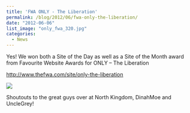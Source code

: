 ```yaml
---
title: 'FWA ONLY - The Liberation'
permalink: /blog/2012/06/fwa-only-the-liberation/
date: "2012-06-06"
list_image: "only_fwa_320.jpg"
categories:
  - News
---
```


Yes! We won both a Site of the Day as well as a Site of the Month award from Favourite Website Awards for ONLY &#8211; The Liberation

<a href="http://www.thefwa.com/site/only-the-liberation" target="_blank">http://www.thefwa.com/site/only-the-liberation</a>

<!--more-->

<img src="/img/blog/posts/2013/09/fwa-only.png" >

Shoutouts to the great guys over at North Kingdom, DinahMoe and UncleGrey!
